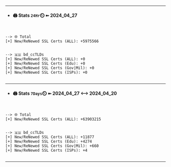 

---
- #### 🖨️ **Stats** `24Hr`⏲️ ➼ 2024_04_27
```console


--> 🌐 Total
[+] New/ReNewed SSL Certs (ALL): +5975566


--> 🇧🇩 bd_ccTLDs
[+] New/ReNewed SSL Certs (ALL): +0
[+] New/ReNewed SSL Certs (Edu): +0
[+] New/ReNewed SSL Certs (Gov|Mil): +0
[+] New/ReNewed SSL Certs (ISPs): +0


```

---
- #### 🖨️ **Stats** `7Days`⏲️ ➼ 2024_04_27 <--> 2024_04_20
```console


--> 🌐 Total
[+] New/ReNewed SSL Certs (ALL): +63903215


--> 🇧🇩 bd_ccTLDs
[+] New/ReNewed SSL Certs (ALL): +11877
[+] New/ReNewed SSL Certs (Edu): +4274
[+] New/ReNewed SSL Certs (Gov|Mil): +660
[+] New/ReNewed SSL Certs (ISPs): +4


```

---

